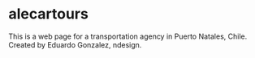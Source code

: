 # alecartours
This is a web page for a transportation agency in Puerto Natales, Chile.
Created by Eduardo Gonzalez, ndesign.
